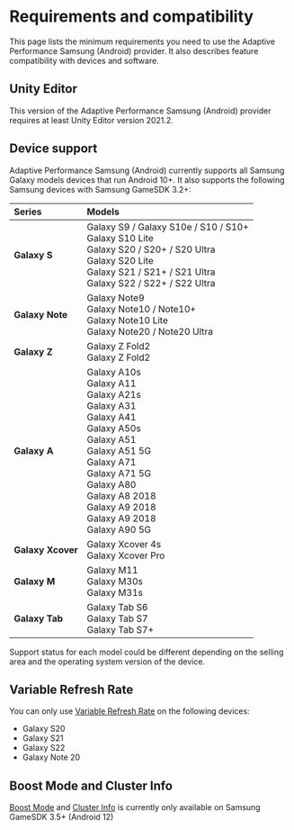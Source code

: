 # Requirements and compatibility

This page lists the minimum requirements you need to use the Adaptive Performance Samsung (Android) provider. It also describes feature compatibility with devices and software.

## Unity Editor

This version of the Adaptive Performance Samsung (Android) provider requires at least Unity Editor version 2021.2.

## Device support

Adaptive Performance Samsung (Android) currently supports all Samsung Galaxy models devices that run Android 10+. It also supports the following Samsung devices with Samsung GameSDK 3.2+:

| **Series**        | **Models**                                                   |
| :---------------- | :----------------------------------------------------------- |
| **Galaxy S**      | Galaxy S9 / Galaxy S10e / S10 / S10+<br> Galaxy S10 Lite<br> Galaxy S20 / S20+ / S20 Ultra<br> Galaxy S20 Lite<br> Galaxy S21 / S21+ / S21 Ultra<br> Galaxy S22 / S22+ / S22 Ultra |
| **Galaxy Note**   | Galaxy Note9<br> Galaxy Note10 / Note10+<br> Galaxy Note10 Lite<br> Galaxy Note20 / Note20 Ultra |
| **Galaxy Z**      | Galaxy Z Fold2<br> Galaxy Z Fold2                            |
| **Galaxy A**      | Galaxy A10s<br> Galaxy A11<br> Galaxy A21s<br> Galaxy A31<br> Galaxy A41<br> Galaxy A50s<br> Galaxy A51<br> Galaxy A51 5G<br> Galaxy A71<br> Galaxy A71 5G<br> Galaxy A80<br> Galaxy A8 2018<br> Galaxy A9 2018<br> Galaxy A9 2018<br> Galaxy A90 5G |
| **Galaxy Xcover** | Galaxy Xcover 4s<br> Galaxy Xcover Pro                       |
| **Galaxy M**      | Galaxy M11<br> Galaxy M30s<br> Galaxy M31s                   |
| **Galaxy Tab**    | Galaxy Tab S6<br> Galaxy Tab S7<br>Galaxy Tab S7+            |

Support status for each model could be different depending on the selling area and the operating system version of the device.

## Variable Refresh Rate

You can only use [Variable Refresh Rate](vrr.md) on the following devices:

* Galaxy S20
* Galaxy S21
* Galaxy S22
* Galaxy Note 20

## Boost Mode and Cluster Info

[Boost Mode](https://docs.unity3d.com/Packages/com.unity.adaptiveperformance@latest/index.html?subfolder=/manual/user-guide.html%23boost-mode) and [Cluster Info](https://docs.unity3d.com/Packages/com.unity.adaptiveperformance@latest/index.html?subfolder=/manual/user-guide.html%23cluster-info) is currently only available on Samsung GameSDK 3.5+ (Android 12)
